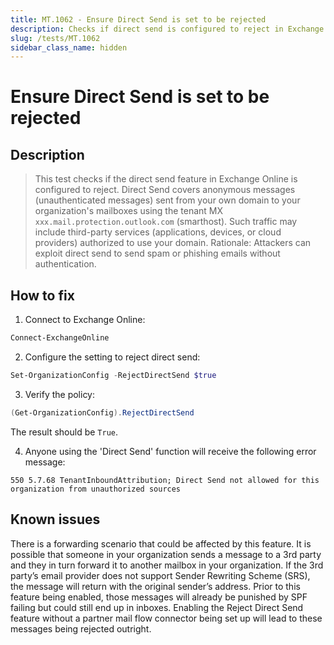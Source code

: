 ```yaml
---
title: MT.1062 - Ensure Direct Send is set to be rejected
description: Checks if direct send is configured to reject in Exchange Online
slug: /tests/MT.1062
sidebar_class_name: hidden
---
```


# Ensure Direct Send is set to be rejected

## Description

> This test checks if the direct send feature in Exchange Online is configured to reject. Direct Send covers anonymous messages (unauthenticated messages) sent from your own domain to your organization's mailboxes using the tenant MX `xxx.mail.protection.outlook.com` (smarthost). Such traffic may include third-party services (applications, devices, or cloud providers) authorized to use your domain.
> Rationale: Attackers can exploit direct send to send spam or phishing emails without authentication.

## How to fix

1. Connect to Exchange Online:
```powershell
Connect-ExchangeOnline
```

2. Configure the setting to reject direct send:
```powershell
Set-OrganizationConfig -RejectDirectSend $true
```

3. Verify the policy:
```powershell
(Get-OrganizationConfig).RejectDirectSend
```
The result should be `True`.

4. Anyone using the 'Direct Send' function will receive the following error message:
```
550 5.7.68 TenantInboundAttribution; Direct Send not allowed for this organization from unauthorized sources
```

## Known issues
There is a forwarding scenario that could be affected by this feature. It is possible that someone in your organization sends a message to a 3rd party and they in turn forward it to another mailbox in your organization. If the 3rd party’s email provider does not support Sender Rewriting Scheme (SRS), the message will return with the original sender’s address. Prior to this feature being enabled, those messages will already be punished by SPF failing but could still end up in inboxes. Enabling the Reject Direct Send feature without a partner mail flow connector being set up will lead to these messages being rejected outright.